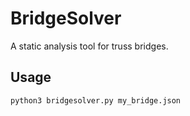 BridgeSolver
============
A static analysis tool for truss bridges.

Usage
-----

```
python3 bridgesolver.py my_bridge.json
```